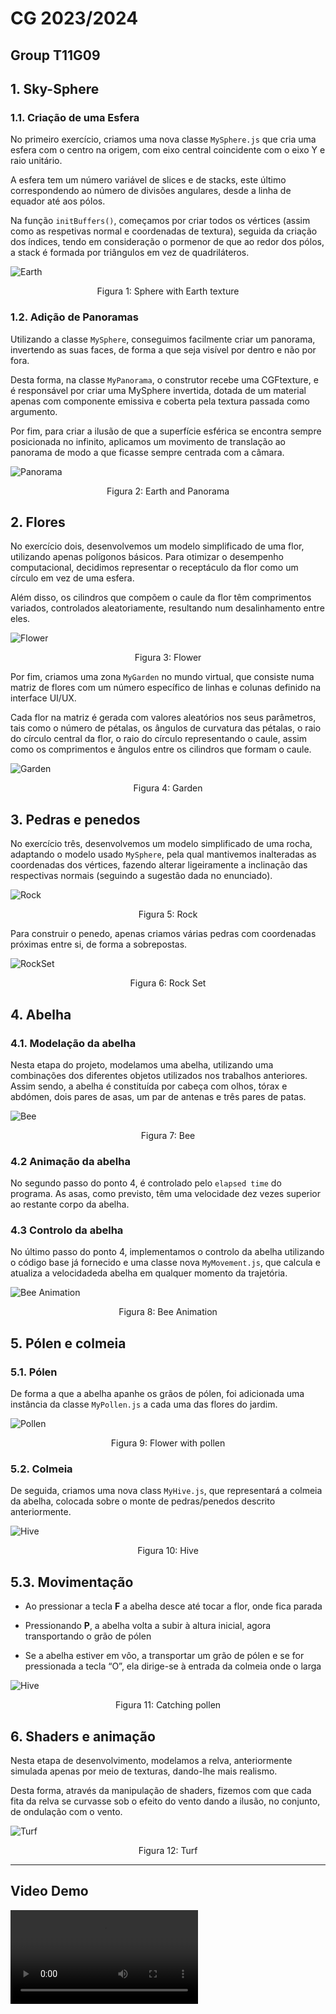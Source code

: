 # CG 2023/2024

## Group T11G09

## 1. Sky-Sphere

### 1.1. Criação de uma Esfera

No primeiro exercício, criamos uma nova classe `MySphere.js` que cria uma esfera com o centro na origem, com eixo central coincidente com o eixo Y e raio unitário. 

A esfera tem um número variável de slices e de stacks, este último correspondendo ao número de divisões angulares, desde a linha de equador até aos pólos.

Na função `initBuffers()`, começamos por criar todos os vértices (assim como as respetivas normal e coordenadas de textura), seguida da criação dos índices, tendo em consideração o pormenor de que ao redor dos pólos, a stack é formada por triângulos em vez de quadriláteros. 

![Earth](screenshots/project-t11g09-1.1.png)
<p align="center">Figura 1: Sphere with Earth texture</p>

### 1.2. Adição de Panoramas

Utilizando a classe `MySphere`, conseguimos facilmente criar um panorama, invertendo as suas faces, de forma a que seja visível por dentro e não por fora.

Desta forma, na classe `MyPanorama`, o construtor recebe uma CGFtexture, e é responsável por criar uma MySphere invertida, dotada de um material apenas com componente emissiva e coberta pela textura passada como argumento.

Por fim, para criar a ilusão de que a superfície esférica se encontra sempre posicionada no infinito, aplicamos um movimento de translação ao panorama de modo a que ficasse sempre centrada com a câmara.

![Panorama](screenshots/project-t11g09-1.2.png)
<p align="center">Figura 2: Earth and Panorama</p>


## 2. Flores

No exercício dois, desenvolvemos um modelo simplificado de uma flor, utilizando apenas polígonos básicos. Para otimizar o desempenho computacional, decidimos representar o receptáculo da flor como um círculo em vez de uma esfera.

Além disso, os cilindros que compõem o caule da flor têm comprimentos variados, controlados aleatoriamente, resultando num desalinhamento entre eles.

![Flower](screenshots/project-t11g09-2.1.png)
<p align="center">Figura 3: Flower</p>

Por fim, criamos uma zona  `MyGarden` no mundo virtual, que consiste numa matriz de flores com um número específico de linhas e colunas definido na interface UI/UX.

Cada flor na matriz é gerada com valores aleatórios nos seus parâmetros, tais como o número de pétalas, os ângulos de curvatura das pétalas, o raio do círculo central da flor, o raio do círculo representando o caule, assim como os comprimentos e ângulos entre os cilindros que formam o caule.

![Garden](screenshots/project-t11g09-2.2.png)
<p align="center">Figura 4: Garden</p>


## 3. Pedras e penedos

No exercício três, desenvolvemos um modelo simplificado de uma rocha, adaptando o modelo usado `MySphere`,  pela qual mantivemos inalteradas as coordenadas dos vértices, fazendo alterar ligeiramente a inclinação das respectivas normais (seguindo a sugestão dada no enunciado).

![Rock](screenshots/project-t11g09-3.1.png)
<p align="center">Figura 5: Rock</p>

Para construir o penedo, apenas criamos várias pedras com coordenadas próximas entre si, de forma a sobrepostas.

![RockSet](screenshots/project-t11g09-3.2.png)
<p align="center">Figura 6: Rock Set</p>

## 4. Abelha

### 4.1. Modelação da abelha

Nesta etapa do projeto, modelamos uma abelha, utilizando uma combinações dos diferentes objetos utilizados nos trabalhos anteriores. Assim sendo, a abelha é constituída por cabeça com olhos, tórax e abdómen, dois pares de asas, um par de antenas e três pares de patas.

![Bee](screenshots/project-t11g09-4.1.png)
<p align="center">Figura 7: Bee</p>

### 4.2 Animação da abelha

No segundo passo do ponto 4, é controlado pelo `elapsed time` do programa. As asas, como previsto, têm uma velocidade dez vezes superior ao restante corpo da abelha.

### 4.3 Controlo da abelha

No último passo do ponto 4, implementamos o controlo da abelha utilizando o código base já fornecido e uma classe nova `MyMovement.js`, que calcula e atualiza a velocidadeda abelha em qualquer momento da trajetória.

![Bee Animation](screenshots/project-t11g09-4.3.gif)
<p align="center">Figura 8: Bee Animation</p>

## 5. Pólen e colmeia

### 5.1. Pólen

De forma a que a abelha apanhe os grãos de pólen, foi adicionada uma instância da classe `MyPollen.js` a cada uma das flores do jardim. 

![Pollen](screenshots/project-t11g09-5.1.png)
<p align="center">Figura 9: Flower with pollen</p>

### 5.2. Colmeia

De seguida, criamos uma nova class `MyHive.js`, que representará a colmeia da abelha, colocada sobre o monte de pedras/penedos descrito anteriormente.

![Hive](screenshots/project-t11g09-5.2.png)
<p align="center">Figura 10: Hive</p>

## 5.3. Movimentação

- Ao pressionar a tecla **F** a abelha desce até tocar a flor, onde fica parada

- Pressionando **P**, a abelha volta a subir à altura inicial, agora transportando o grão de pólen

- Se a abelha estiver em vôo, a transportar um grão de pólen e se for pressionada a tecla “O”, ela dirige-se à entrada da colmeia onde o larga

![Hive](screenshots/project-t11g09-5.3.png)
<p align="center">Figura 11: Catching pollen</p>


## 6. Shaders e animação

Nesta etapa de desenvolvimento, modelamos a relva, anteriormente simulada apenas por meio de texturas, dando-lhe mais realismo.

Desta forma, através da manipulação de shaders, fizemos com que cada fita da relva se curvasse sob o efeito do vento dando a ilusão, no conjunto, de ondulação com o vento. 

![Turf](screenshots/project-t11g09-6.1.gif)
<p align="center">Figura 12: Turf</p>


---

## Video Demo

![Video demo](demo/demo.mp4)